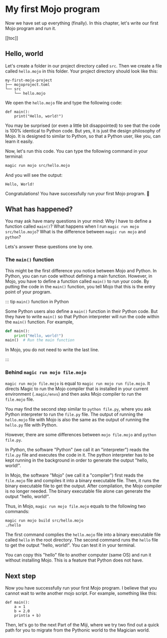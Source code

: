 # My first Mojo program

Now we have set up everything (finally). In this chapter, let's write our first Mojo program and run it.

[[toc]]

## Hello, world

Let's create a folder in our project directory called `src`. Then we create a file called `hello.mojo` in this folder. Your project directory should look like this:

```console
my-first-mojo-project
├── mojoproject.toml
└── src
    └── hello.mojo
```

We open the `hello.mojo` file and type the following code:

```mojo
def main():
    print("Hello, world!")
```

You may be surprised (or even a little bit disappointed) to see that the code is 100% identical to Python code. But yes, it is just the design philosophy of Mojo. It is designed to similar to Python, so that a Python user, like you, can learn it easily.

Now, let's run this code. You can type the following command in your terminal:

```bash
magic run mojo src/hello.mojo
```

And you will see the output:

```console
Hello, World!
```

Congratulations! You have successfully run your first Mojo program. 🎉

## What has happened?

You may ask have many questions in your mind: Why I have to define a function called `main()`? What happens when I run `magic run mojo src/hello.mojo`? What is the difference between `magic run mojo` and `python`?

Lets's answer these questions one by one.

### The `main()` function

This might be the first difference you notice between Mojo and Python. In Python, you can run code without defining a main function. However, in Mojo, you have to define a function called `main()` to run your code. By putting the code in the `main()` function, you tell Mojo that this is the entry point of your program.

::: tip `main()` function in Python

Some Python users also define a `main()` function in their Python code. But they have to write `main()` so that Python interpreter will run the code within the `main()` function. For example,

```python
def main():
    print("Hello, world!")
main()  # Run the main function
```

In Mojo, you do not need to write the last line.

:::

### Behind `magic run mojo file.mojo`

`magic run mojo file.mojo` is equal to `magic run mojo run file.mojo`. It directs Magic to run the Mojo compiler that is installed in your current environment (`.magic/envs`) and then asks Mojo compiler to run the `file.mojo` file.

You may find the second step similar to `python file.py`, where you ask Python interpreter to run the `file.py` file.
The output of running the `hello.mojo` file with Mojo is also the same as the output of running the `hello.py` file with Python.

However, there are some differences between `mojo file.mojo` and `python file.py`.

In Python, the software "Python" (we call it an "interpreter") reads the `file.py` file and executes the code in it. The python interpreter has to be kept running in the background in order to generate the output "hello, world!".

In Mojo, the software "Mojo" (we call it a "compiler") first reads the `file.mojo` file and compiles it into a binary executable file. Then, it runs the binary executable file to get the output. After compilation, the Mojo compiler is no longer needed. The binary executable file alone can generate the output "hello, world!".

Thus, in Mojo, `magic run mojo file.mojo` equals to the following two commands:

```bash
magic run mojo build src/hello.mojo
./hello
```

The first command complies the `hello.mojo` file into a binary executable file called `hello` in the root directory. The second command runs the `hello` file to get the output "hello, world!". You can test it in your terminal.

You can copy this "hello" file to another computer (same OS) and run it without installing Mojo. This is a feature that Python does not have.

## Next step

Now you have successfully run your first Mojo program. I believe that you cannot wait to write another mojo script. For example, something like this:

```mojo
def main():
    a = 1
    b = 2.0
    print(a + b)
```

Then, let's go to the next Part of the Miji, where we try two find out a quick path for you to migrate from the Pythonic world to the Magician world.
